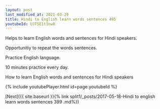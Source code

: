 ```yaml
---
layout: post
last_modified_at: 2021-03-29
title: Hindi to English learn words sentences 495 
youtubeId: UJT5E1tInw8
---
```

 
 
Helps to learn English words and sentences for Hindi speakers.

Opportunitiy to repeat the words sentences. 

Practice English language. 
 
10 minutes practice every day. 
 
How to learn English words and sentences for Hindi speakers 
 
{% include youtubePlayer.html id=page.youtubeId %}
 
 
[Next]({{ site.baseurl }}{% link  split1/_posts/2017-05-18-Hindi to english learn words sentences 399 .md%})
 
